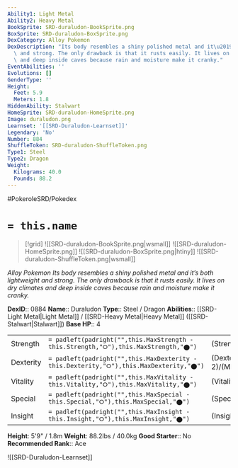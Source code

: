 ```yaml
---
Ability1: Light Metal
Ability2: Heavy Metal
BookSprite: SRD-duraludon-BookSprite.png
BoxSprite: SRD-duraludon-BoxSprite.png
DexCategory: Alloy Pokemon
DexDescription: "Its body resembles a shiny polished metal and it\u2019s both lightweight\
  \ and strong. The only drawback is that it rusts easily. It lives on dry climates\
  \ and deep inside caves because rain and moisture make it cranky."
EventAbilities: ''
Evolutions: []
GenderType: ''
Height:
  Feet: 5.9
  Meters: 1.8
HiddenAbility: Stalwart
HomeSprite: SRD-duraludon-HomeSprite.png
Image: duraludon.png
Learnset: '[[SRD-Duraludon-Learnset]]'
Legendary: 'No'
Number: 884
ShuffleToken: SRD-duraludon-ShuffleToken.png
Type1: Steel
Type2: Dragon
Weight:
  Kilograms: 40.0
  Pounds: 88.2
---
```


#PokeroleSRD/Pokedex

# `= this.name`

> [!grid]
> ![[SRD-duraludon-BookSprite.png|wsmall]]
> ![[SRD-duraludon-HomeSprite.png]]
> ![[SRD-duraludon-BoxSprite.png|htiny]]
> ![[SRD-duraludon-ShuffleToken.png|wsmall]]


*Alloy Pokemon*
*Its body resembles a shiny polished metal and it’s both lightweight and strong. The only drawback is that it rusts easily. It lives on dry climates and deep inside caves because rain and moisture make it cranky.*

**DexID**:: 0884
**Name**:: Duraludon
**Type**:: Steel / Dragon
**Abilities**:: [[SRD-Light Metal|Light Metal]] / [[SRD-Heavy Metal|Heavy Metal]] ([[SRD-Stalwart|Stalwart]])
**Base HP**:: 4

|           |                                                                                        |                                          |
| --------- | -------------------------------------------------------------------------------------- | ---------------------------------------- |
| Strength  | `= padleft(padright("",this.MaxStrength - this.Strength,"⭘"),this.MaxStrength,"⬤")`    | (Strength::3)/(MaxStrength::6)   |
| Dexterity | `= padleft(padright("",this.MaxDexterity - this.Dexterity,"⭘"),this.MaxDexterity,"⬤")` | (Dexterity:: 2)/(MaxDexterity::5) |
| Vitality  | `= padleft(padright("",this.MaxVitality - this.Vitality,"⭘"),this.MaxVitality,"⬤")`    | (Vitality::3)/(MaxVitality::6)   |
| Special   | `= padleft(padright("",this.MaxSpecial - this.Special,"⭘"),this.MaxSpecial,"⬤")`       | (Special::3)/(MaxSpecial::7)     |
| Insight   | `= padleft(padright("",this.MaxInsight - this.Insight,"⭘"),this.MaxInsight,"⬤")`       | (Insight::2)/(MaxInsight::4)     |

**Height**: 5'9" / 1.8m
**Weight**: 88.2lbs / 40.0kg
**Good Starter**:: No
**Recommended Rank**:: Ace

![[SRD-Duraludon-Learnset]]